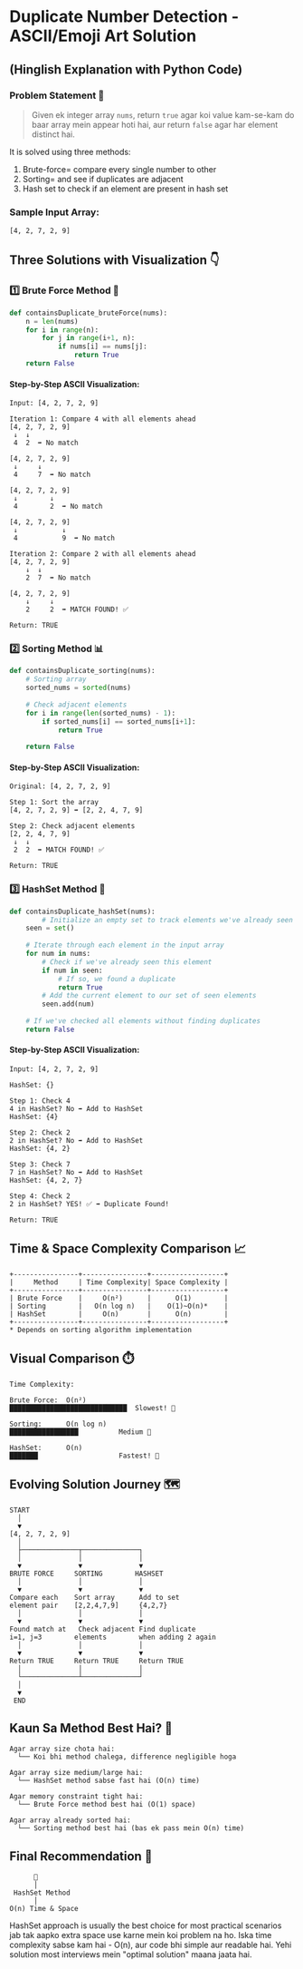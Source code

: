 # Duplicate Number Detection - ASCII/Emoji Art Solution
## (Hinglish Explanation with Python Code)

### Problem Statement 🧩
> Given ek integer array `nums`, return `true` agar koi value kam-se-kam do baar array mein appear hoti hai, aur return `false` agar har element distinct hai.

It is solved using three methods: 

1)	Brute-force= compare every single number to other
3)	Sorting= and see if duplicates are adjacent
5)	Hash set to check if an element are present in hash set


### Sample Input Array:
```
[4, 2, 7, 2, 9]
```

## Three Solutions with Visualization 👇

### 1️⃣ Brute Force Method 🔨

```python
def containsDuplicate_bruteForce(nums):
    n = len(nums)
    for i in range(n):
        for j in range(i+1, n):
            if nums[i] == nums[j]:
                return True
    return False
```

#### Step-by-Step ASCII Visualization:

```
Input: [4, 2, 7, 2, 9]

Iteration 1: Compare 4 with all elements ahead
[4, 2, 7, 2, 9]
 ↓  ↓
 4  2  ➡️ No match

[4, 2, 7, 2, 9]
 ↓     ↓
 4     7  ➡️ No match

[4, 2, 7, 2, 9]
 ↓        ↓
 4        2  ➡️ No match

[4, 2, 7, 2, 9]
 ↓           ↓
 4           9  ➡️ No match

Iteration 2: Compare 2 with all elements ahead
[4, 2, 7, 2, 9]
    ↓  ↓
    2  7  ➡️ No match

[4, 2, 7, 2, 9]
    ↓     ↓
    2     2  ➡️ MATCH FOUND! ✅

Return: TRUE
```

### 2️⃣ Sorting Method 📊

```python
def containsDuplicate_sorting(nums):
    # Sorting array
    sorted_nums = sorted(nums)
    
    # Check adjacent elements
    for i in range(len(sorted_nums) - 1):
        if sorted_nums[i] == sorted_nums[i+1]:
            return True
    
    return False
```

#### Step-by-Step ASCII Visualization:

```
Original: [4, 2, 7, 2, 9]

Step 1: Sort the array
[4, 2, 7, 2, 9] ➡️ [2, 2, 4, 7, 9]

Step 2: Check adjacent elements
[2, 2, 4, 7, 9]
 ↓  ↓
 2  2  ➡️ MATCH FOUND! ✅

Return: TRUE
```

### 3️⃣ HashSet Method 🧰

```python
def containsDuplicate_hashSet(nums):
        # Initialize an empty set to track elements we've already seen
    seen = set()
    
    # Iterate through each element in the input array
    for num in nums:
        # Check if we've already seen this element
        if num in seen:
            # If so, we found a duplicate
            return True
        # Add the current element to our set of seen elements
        seen.add(num)
    
    # If we've checked all elements without finding duplicates
    return False
```

#### Step-by-Step ASCII Visualization:

```
Input: [4, 2, 7, 2, 9]

HashSet: {}

Step 1: Check 4
4 in HashSet? No ➡️ Add to HashSet
HashSet: {4}

Step 2: Check 2
2 in HashSet? No ➡️ Add to HashSet
HashSet: {4, 2}

Step 3: Check 7
7 in HashSet? No ➡️ Add to HashSet
HashSet: {4, 2, 7}

Step 4: Check 2
2 in HashSet? YES! ✅ ➡️ Duplicate Found!

Return: TRUE
```

## Time & Space Complexity Comparison 📈

```
+----------------+----------------+------------------+
|     Method     | Time Complexity| Space Complexity |
+----------------+----------------+------------------+
| Brute Force    |     O(n²)      |      O(1)        |
| Sorting        |   O(n log n)   |    O(1)~O(n)*    |
| HashSet        |     O(n)       |      O(n)        |
+----------------+----------------+------------------+
* Depends on sorting algorithm implementation
```

## Visual Comparison ⏱️

```
Time Complexity:

Brute Force:  O(n²)      
█████████████████████████████  Slowest! 🐌

Sorting:      O(n log n)  
█████████████████          Medium 🚶

HashSet:      O(n)        
███████                    Fastest! 🚀
```

## Evolving Solution Journey 🗺️

```
START
  │
  ▼
[4, 2, 7, 2, 9]
  │
  ├──────────────┬──────────────┐
  │              │              │
  ▼              ▼              ▼
BRUTE FORCE     SORTING        HASHSET
  │              │              │
  ▼              ▼              ▼
Compare each    Sort array      Add to set
element pair    [2,2,4,7,9]     {4,2,7}
  │              │              │
  ▼              ▼              ▼
Found match at   Check adjacent Find duplicate
i=1, j=3        elements        when adding 2 again
  │              │              │
  ▼              ▼              ▼
Return TRUE     Return TRUE     Return TRUE
  │              │              │
  └──────────────┴──────────────┘
  │
  ▼
 END
```





## Kaun Sa Method Best Hai? 🤔

```
Agar array size chota hai:
  └── Koi bhi method chalega, difference negligible hoga

Agar array size medium/large hai:
  └── HashSet method sabse fast hai (O(n) time)

Agar memory constraint tight hai:
  └── Brute Force method best hai (O(1) space)

Agar array already sorted hai:
  └── Sorting method best hai (bas ek pass mein O(n) time)
```

## Final Recommendation 🌟

```
      👑
      │
 HashSet Method
      │
O(n) Time & Space
```

HashSet approach is usually the best choice for most practical scenarios jab tak aapko extra space use karne mein koi problem na ho. Iska time complexity sabse kam hai - O(n), aur code bhi simple aur readable hai. Yehi solution most interviews mein "optimal solution" maana jaata hai.

